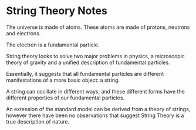 #  String Theory Notes

The universe is made of atoms.
These atoms are made of protons, neutrons and electrons.

The electron is a fundamental particle.

String theory looks to solve two major problems in physics, a microscopic theory of gravity and a unified description of fundamental particles.

Essentially, it suggests that all fundamental particles are different manifestations of a more basic object: a string.

A string can oscillate in different ways, and these different forms have the different properties of our fundamental particles.



An extension of the standard model can be derived from a theory of strings, however there have been no observations that suggest String Theory is a true description of nature.
